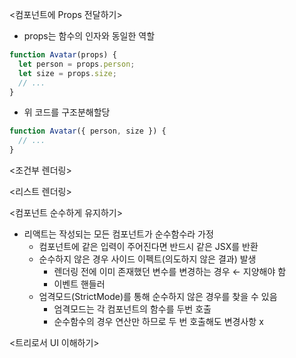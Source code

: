 <컴포넌트에 Props 전달하기>

- props는 함수의 인자와 동일한 역할

```jsx
function Avatar(props) {
  let person = props.person;
  let size = props.size;
  // ...
}
```

- 위 코드를 구조분해할당

```jsx
function Avatar({ person, size }) {
  // ...
}
```

<조건부 렌더링>

<리스트 렌더링>

<컴포넌트 순수하게 유지하기>

- 리액트는 작성되는 모든 컴포넌트가 순수함수라 가정
    - 컴포넌트에 같은 입력이 주어진다면 반드시 같은 JSX를 반환
    - 순수하지 않은 경우 사이드 이펙트(의도하지 않은 결과) 발생
        - 렌더링 전에 이미 존재했던 변수를 변경하는 경우 ← 지양해야 함
        - 이벤트 핸들러
    - 엄격모드(StrictMode)를 통해 순수하지 않은 경우를 찾을 수 있음
        - 엄격모드는 각 컴포넌트의 함수를 두번 호출
        - 순수함수의 경우 연산만 하므로 두 번 호출해도 변경사항 x

<트리로서 UI 이해하기>
